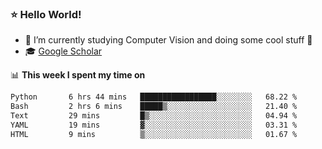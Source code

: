 ### ⭐️ Hello World!

<!--
**hologerry/hologerry** is a ✨ _special_ ✨ repository because its `README.md` (this file) appears on your GitHub profile.

Here are some ideas to get you started:

- 🔭 I’m currently working and studying on Computer Vision
- 🌱 I’m currently learning at Peking University
- 💬 Ask me about 
- 📫 How to reach me: E-mail
- 😄 Pronouns: he/his
- ⚡ Fun fact: Music is the Power
-->


- 🔭 I’m currently studying Computer Vision and doing some cool stuff 🤖
- 🎓 [Google Scholar](https://scholar.google.com/citations?user=3ykqW9wAAAAJ&hl=en)


📊 **This week I spent my time on**

<!--START_SECTION:waka-->

```txt
Python       6 hrs 44 mins   █████████████████░░░░░░░░   68.22 %
Bash         2 hrs 6 mins    █████▒░░░░░░░░░░░░░░░░░░░   21.40 %
Text         29 mins         █▒░░░░░░░░░░░░░░░░░░░░░░░   04.94 %
YAML         19 mins         ▓░░░░░░░░░░░░░░░░░░░░░░░░   03.31 %
HTML         9 mins          ▒░░░░░░░░░░░░░░░░░░░░░░░░   01.67 %
```

<!--END_SECTION:waka-->
